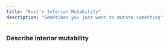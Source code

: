 ```yaml
---
title: "Rust's Interior Mutability"
description: "Sometimes you just want to mutate something"
---
```


### Describe interior mutability

